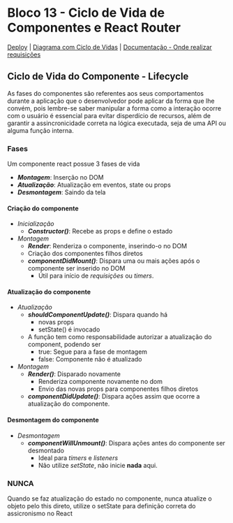 # Bloco 13 - Ciclo de Vida de Componentes e React Router

[Deploy](https://lcds-trybe-bloco12.vercel.app/)
| [Diagrama com Ciclo de Vidas](https://projects.wojtekmaj.pl/react-lifecycle-methods-diagram/)
| [Documentação - Onde realizar requisições](https://pt-br.reactjs.org/docs/faq-ajax.html)
## Ciclo de Vida do Componente - Lifecycle

As fases do componentes são referentes aos seus comportamentos durante a aplicação que o desenvolvedor pode aplicar da forma que lhe convém, pois lembre-se saber manipular a forma como a interação ocorre com o usuário é essencial para evitar disperdício de recursos, além de garantir a assincronicidade correta na lógica executada, seja de uma API ou alguma função interna.

### Fases

Um componente react possue 3 fases de vida
- ***Montagem***: Inserção no DOM
- ***Atualização***: Atualização em eventos, state ou props
- ***Desmontagem***: Saindo da tela

#### Criação do componente
- _Inicialização_
    - ***Constructor()***: Recebe as props e define o estado
- _Montagem_
    - ***Render***: Renderiza o componente, inserindo-o no DOM
    - Criação dos componentes filhos diretos
    - ***componentDidMount()***: Dispara uma ou mais ações após o componente ser inserido no DOM
        - Útil para início de _requisições_ ou _timers_.

#### Atualização do componente
- _Atualização_
    - ***shouldComponentUpdate()***: Dispara quando há 
        - novas props
        - setState() é invocado
    - A função tem como responsabilidade autorizar a atualização do component, podendo ser
        - true: Segue para a fase de montagem
        - false: Componente não é atualizado
- _Montagem_ 
    - ***Render()***: Disparado novamente
        - Renderiza componente novamente no dom
        - Envio das novas props para componentes filhos diretos
    - ***componentDidUpdate()***: Dispara ações assim que ocorre a atualização do componente.

#### Desmontagem do componente
- _Desmontagem_ 
    - ***componentWillUnmount()***: Dispara ações antes do componente ser desmontado
        - Ideal para _timers_ e _listeners_
        - Não utilize _setState_, não inicie **nada** aqui.

### NUNCA
Quando se faz atualização do estado no componente, nunca atualize o objeto pelo this direto, utilize o setState para definição correta do assicronismo no React
